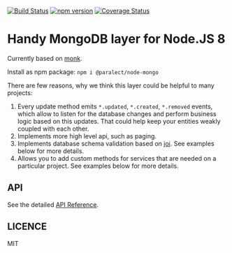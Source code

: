 [![Build Status](http://product-stack-ci.paralect.com/api/badges/paralect/node-mongo/status.svg)](http://product-stack-ci.paralect.com/paralect/node-mongo) [![npm version](https://badge.fury.io/js/%40paralect%2Fnode-mongo.svg)](https://badge.fury.io/js/%40paralect%2Fnode-mongo) [![Coverage Status](https://coveralls.io/repos/github/paralect/node-mongo/badge.svg?branch=master)](https://coveralls.io/github/paralect/node-mongo?branch=master)

# Handy MongoDB layer for Node.JS 8

Currently based on [monk](https://github.com/Automattic/monk).

Install as npm package: `npm i @paralect/node-mongo`

There are few reasons, why we think this layer could be helpful to many projects:

1. Every update method emits `*.updated`, `*.created`, `*.removed` events, which allow to listen for the database changes and perform business logic based on this updates. That could help keep your entities weakly coupled with each other.
2. Implements more high level api, such as paging.
3. Implements database schema validation based on [joi](https://github.com/hapijs/joi). See examples below for more details.
4. Allows you to add custom methods for services that are needed on a particular project. See examples below for more details.

## API

See the detailed [API Reference](https://github.com/paralect/node-mongo/API.md).

## LICENCE

MIT

